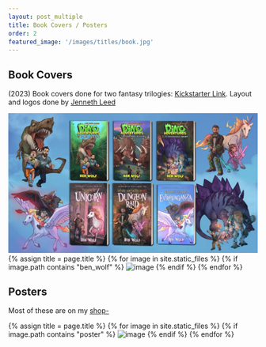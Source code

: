 ```yaml
---
layout: post_multiple
title: Book Covers / Posters
order: 2
featured_image: '/images/titles/book.jpg'
---
```


## Book Covers

(2023) Book covers done for two fantasy trilogies: [Kickstarter Link](https://www.kickstarter.com/projects/benwolf/two-kids-books-series-from-award-winning-author-ben-wolf/description). Layout and logos done by [Jenneth Leed](https://www.instagram.com/jennethleed_author/)

<img class="imag" src="/images/v2/300.jpg">

<div class="gallery" data-columns="2">
		{% assign title = page.title %}
		{% for image in site.static_files %}
			{% if image.path contains "ben_wolf" %}
				<img src="{{ site.baseurl }}{{ image.path }}" alt="image" />
			{% endif %}
		{% endfor %}
</div>



## Posters

Most of these are on my [shop-](https://shop.jonadrew.com/)

<div class="gallery" data-columns="3">
		{% assign title = page.title %}
		{% for image in site.static_files %}
			{% if image.path contains "poster" %}
				<img src="{{ site.baseurl }}{{ image.path }}" alt="image" />
			{% endif %}
		{% endfor %}
	</div>